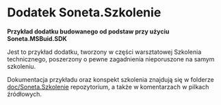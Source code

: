 # Dodatek Soneta.Szkolenie

**Przykład dodatku budowanego od podstaw przy użyciu Soneta.MSBuid.SDK**

Jest to przykład dodatku, tworzony w części warsztatowej Szkolenia technicznego, poszerzony o pewne zagadnienia nieporuszone na samym szkoleniu.

Dokumentacja przykładu oraz konspekt szkolenia znajdują się w folderze [doc/Soneta.Szkolenie](../../doc/Soneta.Szkolenie) repozytorium, a także w komentarzach w pilkach źródłowych.